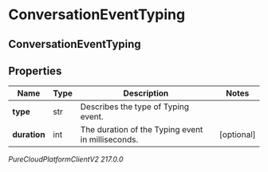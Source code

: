 # ConversationEventTyping

## ConversationEventTyping

## Properties

|Name | Type | Description | Notes|
|------------ | ------------- | ------------- | -------------|
| **type** | str | Describes the type of Typing event. | |
| **duration** | int | The duration of the Typing event in milliseconds. | [optional] |



_PureCloudPlatformClientV2 217.0.0_
